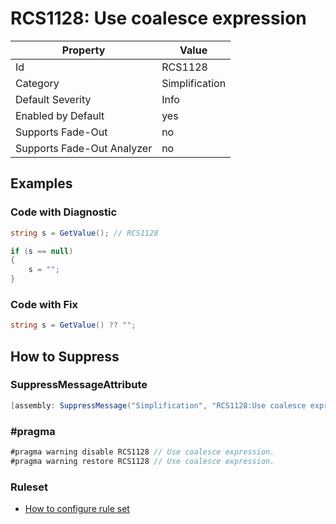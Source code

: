 # RCS1128: Use coalesce expression

Property | Value
--- | ---
Id|RCS1128
Category|Simplification
Default Severity|Info
Enabled by Default|yes
Supports Fade\-Out|no
Supports Fade\-Out Analyzer|no

## Examples

### Code with Diagnostic

```csharp
string s = GetValue(); // RCS1128

if (s == null)
{
    s = "";
}
```

### Code with Fix

```csharp
string s = GetValue() ?? "";
```

## How to Suppress

### SuppressMessageAttribute

```csharp
[assembly: SuppressMessage("Simplification", "RCS1128:Use coalesce expression.", Justification = "<Pending>")]
```

### \#pragma

```csharp
#pragma warning disable RCS1128 // Use coalesce expression.
#pragma warning restore RCS1128 // Use coalesce expression.
```

### Ruleset

* [How to configure rule set](../HowToConfigureAnalyzers.md)
